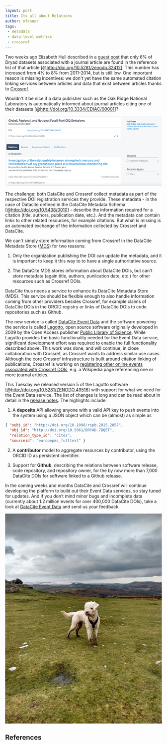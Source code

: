 ```yaml
---
layout: post
title: Its all about Relations
author: mfenner
tags:
 - metadata
 - data-level metrics
 - crossref
---
```


Two weeks ago Elizabeth Hull described in a [guest post](location-of-the-citation/) that only 6% of Dryad datasets associated with a journal article are found in the reference list of that article [@http://doi.org/10.5281/zenodo.32412]. This number has increased from 4% to 8% from 2011-2014, but is still low. One important reason is missing incentives: we don't yet have the same automated citation linking services between articles and data that exist between articles thanks to [Crossref](http://www.crossref.org).

Wouldn't it be nice if a data publisher such as the Oak Ridge National Laboratory is automatically informed about journal articles citing one of their datasets [@http://doi.org/10.3334/CDIAC/00001]?

![[Global, Regional, and National Fossil-Fuel CO2 Emissions](https://eventdata.datacite.org/works/doi.org/10.3334/CDIAC/00001).](assets/images/2016/04/oak_ridge.png)

The challenge: both DataCite and Crossref collect metadata as part of the respective DOI registration services they provide. These metadata - in the case of Datacite defined in the DataCite Metadata Schema [@http://doi.org/10.5438/0010] - describe the information required for a citation (title, authors, publication date, etc.). And the metadata can contain links to other related resources, for example citations. But what is missing is an automated exchange of the information collected by Crossref and DataCite.

We can't simply store information coming from Crossref in the DataCite Metadata Store ([MDS](https://mds.datacite.org)) for two reasons:

1. Only the organization publishing the DOI can update the metadata, and it is important to keep
   it this way to to have a single authoritative source.

2. The DataCite MDS stores information about DataCite DOIs, but can't store metadata (again
   title, authors, punlication date, etc.) for other resources such as Crossref DOIs.

DataCite thus needs a service to enhance its DataCite Metadata Store (MDS). This service should be flexible enough to also handle information coming from other providers besides Crossref, for example claims of DataCite DOIs in the ORCID registry or links of DataCite DOIs to code repositories such as Github.

The new service is called [DataCite Event Data](https://eventdata.datacite.org) and the software powering the service is called [Lagotto](http://www.lagotto.io/), open source software originally developed in 2009 by the Open Access publisher [Public Library of Science](http://www.plos.org). While Lagotto provides the basic functionality needed for the Event Data service, significant development effort was required to enable the full functionality described above. This work was done, and will continue, in close collaboration with Crossref, as Crossref wants to address similar use cases. Although the core Crossref infrastructure is built around citation linking of publications, Crossref is working on [registering other online events associated with Crossref DOIs](http://blog.crossref.org/2016/02/event-data-open-for-your-interpretation.html),
e.g. a Wikipedia page referencing one or more journal articles.

This Tuesday we released version 5 of the Lagotto software [@http://doi.org/10.5281/ZENODO.49516] with support for what we need for the Event Data service. The list of changes is long and can be read about in detail in the [release notes](https://github.com/lagotto/lagotto/releases/tag/v.5.0.1). The highlights include:

1. A **deposits** API allowing anyone with a valid API key to push events into the system
   using a JSON object which can be (almost) as simple as

```json
{ "subj_id": "http://doi.org/10.1098/rspb.2015.2857",
  "obj_id": "http://doi.org/10.5061/DRYAD.7BQ5T",
  "relation_type_id": "cites",
  "sourceid": "europepmc_fulltext" }
```

2. A **contributor** model to aggregate resources by contributor, using the ORCID ID as
   persistent identifier.

3. Support for **Github**, describing the relations between software release, code repository,
   and repository owner, for the by now more than 7,000 DataCite DOIs for software linked to a Github release.

In the coming weeks and months DataCite and Crossref will continue developing the platform to build out their Event Data services, so stay tuned for updates. And if you don’t mind minor bugs and incomplete data (currently about 1.2 million events for over 400,000 DataCite DOIs), take a look at [DataCite Event Data](https://eventdata.datacite.org) and send us your feedback.

![**A real life lagotto**. Credit: Anke Büter and Najko Jahn (Exeter)](assets/images/2016/04/lagotto.jpg)

## References

